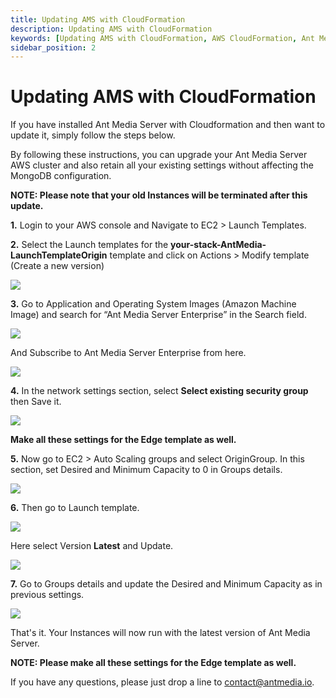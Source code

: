 ```yaml
---
title: Updating AMS with CloudFormation 
description: Updating AMS with CloudFormation
keywords: [Updating AMS with CloudFormation, AWS CloudFormation, Ant Media Server Documentation, Ant Media Server Tutorials]
sidebar_position: 2
---
```


# Updating AMS with CloudFormation

If you have installed Ant Media Server with Cloudformation and then want to update it, simply follow the steps below.

By following these instructions, you can upgrade your Ant Media Server AWS cluster and also retain all your existing settings without affecting the MongoDB configuration.

**NOTE: Please note that your old Instances will be terminated after this update.**

**1.** Login to your AWS console and Navigate to EC2 > Launch Templates.

**2.** Select the Launch templates for the **your-stack-AntMedia-LaunchTemplateOrigin** template and click on Actions > Modify template (Create a new version)

![](@site/static/img/aws-cf-update/aws-cf-update-1.png)

**3.** Go to Application and Operating System Images (Amazon Machine Image) and search for “Ant Media Server Enterprise” in the Search field. 

![](@site/static/img/aws-cf-update/aws-cf-update-2.png)

And Subscribe to Ant Media Server Enterprise from here.

![](@site/static/img/aws-cf-update/aws-cf-update-3.png)


**4.** In the network settings section, select **Select existing security group** then Save it.

![](@site/static/img/aws-cf-update/aws-cf-update-4.png)


**Make all these settings for the Edge template as well.**

**5.** Now go to EC2 > Auto Scaling groups and select OriginGroup. In this section, set Desired and Minimum Capacity to 0 in Groups details.

 ![](@site/static/img/aws-cf-update/aws-cf-update-5.png)

**6.** Then go to Launch template. 

![](@site/static/img/aws-cf-update/aws-cf-update-6.png)

Here select Version **Latest** and Update.

![](@site/static/img/aws-cf-update/aws-cf-update-7.png)


**7.** Go to Groups details and update the Desired and Minimum Capacity as in previous settings.

![](@site/static/img/aws-cf-update/aws-cf-update-8.png)


That's it. Your Instances will now run with the latest version of Ant Media Server. 

**NOTE: Please make all these settings for the Edge template as well.**


If you have any questions, please just drop a line to [contact@antmedia.io](mailto:contact@antmedia.io).
